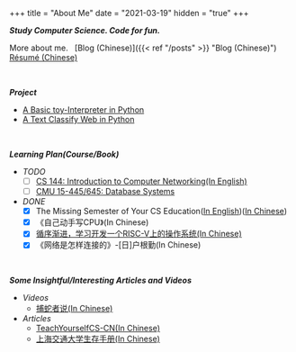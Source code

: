 +++
title = "About Me"
date = "2021-03-19"
hidden = "true"
+++

***Study Computer Science. Code for fun.***

More about me. &nbsp;
[Blog (Chinese)]({{< ref "/posts" >}} "Blog (Chinese)") &nbsp;
[Résumé (Chinese)](/files/MyResume_cn.pdf)

<br/>

***Project***
- [A Basic toy-Interpreter in Python](https://github.com/ZonePG/impl-basic-toy)
- [A Text Classify Web in Python](https://github.com/ZonePG/TextClassify)

<br>

***Learning Plan(Course/Book)***
- *TODO*
  - [ ] [CS 144: Introduction to Computer Networking(In English)](https://cs144.github.io/)
  - [ ] [CMU 15-445/645: Database Systems](https://15445.courses.cs.cmu.edu/fall2019/schedule.html)
- *DONE*
  - [x] The Missing Semester of Your CS Education([In English](https://missing.csail.mit.edu/))([In Chinese](https://missing-semester-cn.github.io/))
  - [x] 《自己动手写CPU》(In Chinese)
  - [x] [循序渐进，学习开发一个RISC-V上的操作系统(In Chinese)](https://www.bilibili.com/video/BV1Q5411w7z5?p=1&spm_id_from=333.788.b_6d756c74695f70616765.1)
  - [x] 《网络是怎样连接的》-[日]户根勤(In Chinese)

<br/>

***Some Insightful/Interesting Articles and Videos***
- *Videos*
  - [捕蛇者说(In Chinese)](https://pythonhunter.org/)
- *Articles*
  - [TeachYourselfCS-CN(In Chinese)](https://github.com/keithnull/TeachYourselfCS-CN/blob/master/TeachYourselfCS-CN.md)
  - [上海交通大学生存手册(In Chinese)](https://survivesjtu.gitbook.io/survivesjtumanual/)

